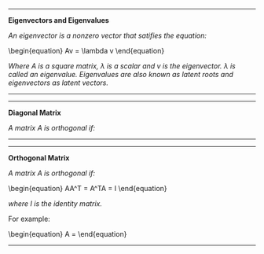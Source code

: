
---
**Eigenvectors and Eigenvalues**

*An eigenvector is a nonzero vector that satifies the equation:*

\begin{equation}
Av = \lambda v
\end{equation}

*Where $A$ is a square matrix, $\lambda$ is a scalar and $v$ is the eigenvector. $\lambda$ is called an eigenvalue. Eigenvalues are also known as latent roots and eigenvectors as latent vectors.*




---

---
**Diagonal Matrix**

*A matrix A is orthogonal if:*



---


---
**Orthogonal Matrix**

*A matrix A is orthogonal if:*

\begin{equation}
AA^T = A^TA = I
\end{equation}

*where $I$ is the identity matrix.*

For example:

\begin{equation}
A = 
\end{equation}

---